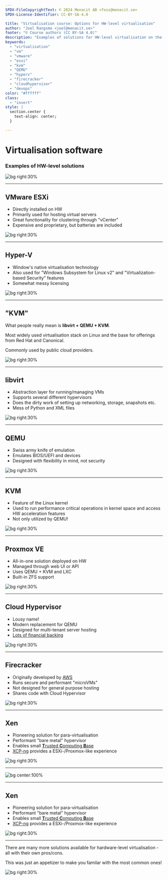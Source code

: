 ```yaml
---
SPDX-FileCopyrightText: © 2024 Menacit AB <foss@menacit.se>
SPDX-License-Identifier: CC-BY-SA-4.0

title: "Virtualisation course: Options for HW-level virtualisation"
author: "Joel Rangsmo <joel@menacit.se>"
footer: "© Course authors (CC BY-SA 4.0)"
description: "Examples of solutions for HW-level virtualisation on the market"
keywords:
  - "virtualisation"
  - "vm"
  - "vmware"
  - "esxi"
  - "kvm"
  - "QEMU"
  - "hyperv"
  - "firecracker"
  - "cloudhypervisor"
  - "devops"
color: "#ffffff"
class:
  - "invert"
style: |
  section.center {
    text-align: center;
  }

---
```

<!-- _footer: "%ATTRIBUTION_PREFIX% ETC Project (CC0 1.0)" -->
# Virtualisation software
### Examples of HW-level solutions

![bg right:30%](images/10-computer_man.jpg)

<!--
- So far everything we've covered applies more or less to both HW-level and OS-level virtualisation

- Look at a few solutions and their fit on the market

- We've been quite soft and general, this section will be slightly more technical

- Remind students to ask questions if things are unclear
-->

---
<!-- _footer: "%ATTRIBUTION_PREFIX% Martin Fisch (CC BY 2.0)" -->
## VMware ESXi
- Directly installed on HW
- Primarily used for hosting virtual servers
- Great functionality for clustering through "vCenter"
- Expensive and proprietary, but batteries are included

![bg right:30%](images/10-bees.jpg)

<!--
- ESXI is installed on HW just like you would a Linux distribution

- Hypervisor cluster is controlled by vCenter

- Live migration, vSwitch and vSAN makes setting up highly availble hypervisor clusters easy

- Decent choice for SMBs with limited IT staff and high availability requirements

- "No one ever got fired for buying VMware"

- Owned by Broadcom, getting more expensive
-->

---
<!-- _footer: "%ATTRIBUTION_PREFIX% Daniel Oliva Barbero (CC BY 2.0)" -->
## Hyper-V
- Window's native virtualisation technology
- Also used for "Windows Subsystem for Linux v2" and "Virtualization-based Security" features 
- Somewhat messy licensing

![bg right:30%](images/10-vapor_windows.jpg)

<!--
- Built in to Windows

- VM manager (similar to Virtualbox) can be activated as a Windows feature

- Requires Windows 10 Pro/Enterprise or Windows 11 Pro. Included in Windows Server, but you often
need to pay per VMs and/or CPU cores. It's boring.

- Was quite late to enter the game and even later to become a competitive option, but works alright
for both Windows and Linux guests these days

- WSL == Windows Subsystem For Linux, ability to run Linux distros in highly integrated VMs

- Clarify that this applies to WSL version 2, not WSL version 1 which is OS-level virtualisation

- VBS == Virtualisation Based Security, examples are Cred Guard, Drive Guard and old Edge sandbox

- VBS uses security properties provided by virtualisation and related HW features without running
traditional OSes in VMs
-->

---
<!-- _footer: "%ATTRIBUTION_PREFIX% Maja Dumat (CC BY 2.0)" -->
## "KVM"
What people really mean is
**libvirt + QEMU + KVM**.  
  
Most widely used virtualisation stack
on Linux and the base for offerings
from Red Hat and Canonical.

Commonly used by public cloud providers.

![bg right:30%](images/10-tunnel.jpg)

<!--
- People use the term KVM incorrectly

- Several different software components make up what people refer to

- For a long while this was the most common solution for virtualisation on Linux servers

- Red Hat makes RHEL (which Centos/Alma Linux/Rocky Linux is based on) and sponsors Fedora

- Canonical makes Ubuntu

Segue: Let's break these components down and see what purpose they serve
-->

---
<!-- _footer: "%ATTRIBUTION_PREFIX% Pedro Ribeiro Simões (CC BY 2.0)" -->
## libvirt
- Abstraction layer for running/managing VMs
- Supports several different hypervisors
- Does the dirty work of setting up networking, storage, snapshots etc.
- Mess of Python and XML files

![bg right:30%](images/10-cables.jpg)

<!--
- If you have used virt-manager or virsh, you've used libvirt

- Most often a client (such as virsh) talks to libvirtd running as a system service

- Handles a lot of the Grunt work, configures routing/NAT rules etc.

- The project shows it's age
-->

---
<!-- _footer: "%ATTRIBUTION_PREFIX% Martin Fisch (CC BY 2.0)" -->
## QEMU
- Swiss army knife of emulation
- Emulates BIOS/UEFI and devices
- Designed with flexibility in mind, not security

![bg right:30%](images/10-mountains.jpg)

<!--
- QEMU is very flexible, it can emulate obscure CPU architectures and ancient floppy devices

- Most OSes expect a BIOS, hardware devices, etc: QEMU emulates several kinds of these depending
on the OS's needs.

- QEMU's primary goal (at least initially) was to be a somewhat fast and very flexible solution
for emulation. These days, it's primarily used to run server VMs in data centers which is quite
far from this initial goal.

- It's a bit like the "Good/Cheap/Fast"-rule, you need lots of code to implement all these
features and options - lots of code means high risk for bugs, worst case security vulnerabilities

- A great example is the "Venom" VM escape vuln (https://en.wikipedia.org/wiki/VENOM), which
affected code used to emulate a floppy device which was enabled in most (every?) guest. Most users
in the current century probably never needed this feature, but it still was available.
-->

---
<!-- _footer: "%ATTRIBUTION_PREFIX% Aka Tman (CC BY 2.0)" -->
## KVM
- Feature of the Linux kernel
- Used to run performance critical operations in kernel space and access HW acceleration features
- Not only utilized by QEMU!

![bg right:30%](images/10-mosaic.jpg)

<!--
- What makes QEMU become fast and usable, fully emulating a CPU and RAM is very slow

- Not only used by QEMU, as we are about to see

Segue: Before we get into other users of KVM, there is a project that only use two of the
components (not libvirt)
-->

---
<!-- _footer: "%ATTRIBUTION_PREFIX% Masahiko Ohkubo (CC BY 2.0)" -->
## Proxmox VE
- All-in-one solution deployed on HW
- Managed through web UI or API
- Uses QEMU + KVM and LXC
- Built-in ZFS support

![bg right:30%](images/10-ascii_x.jpg)

<!--
- Makes use of QEMU and KVM, but not libvirt as it is a bit of a mess

- Basically same installation procedure as for ESXI

- Supports automation through API: Terraform and Ansible can use this

- Besides HW-level VMs it can run lightweight OS-level using LXC, more about that later

- Includes out-of-the-box support for ZFS, which provides great software RAID, snapshots and
data corruption detection among other things

- Supports many of the same clustering features as VMware ESXI, but not nearly as polished

- Great for a similar usecases as ESXI, also for home labs - it's FOSS!

- https://www.proxmox.com/en/proxmox-virtual-environment/overview
-->

---
<!-- _footer: "%ATTRIBUTION_PREFIX% Edd Thomas (CC BY 2.0)" -->
## Cloud Hypervisor
- Lousy name!
- Modern replacement for QEMU
- Designed for multi-tenant server hosting
- [Lots of financial backing](https://www.cloudhypervisor.org/#Get%20Involved)

![bg right:30%](images/10-nixie_tube.jpg)

<!--
- Initially developed by Intel, but know governed by the Linux Foundation

- Main focus is not to run everything like QEMU, but run modern server OSes

- Supports Linux and since somewhat recently the latest Windows Server

- Priorities are security and performance, not flexibility

- Development is sponsored by several (and in some cases competing companies), such as Intel, ARM,
AMD, Microsoft, ByteDance (developers of Tiktok) and Alibaba (probably largest non-US cloud)

- Uses KVM on Linux to make things fast!

- Coded in Rust, QEMU is written in C. Preferable for safety 

- Will likely be a reasonable replacement for libvirt + QEMU for most users soon

Segue: Another user of KVM is Firecracker
-->

---
<!-- _footer: "%ATTRIBUTION_PREFIX% Martin Fisch (CC BY 2.0)" -->
## Firecracker
- Originally developed by [AWS](https://firecracker-microvm.github.io/#faq)
- Runs secure and performant "microVMs"
- Not designed for general purpose hosting
- Shares code with Cloud Hypervisor

![bg right:30%](images/10-fire.jpg)

<!--
- Firecracker isn't built to run general purpose server operating systems/workloads

- Initially developed for Amazon's FaaS Lambda, later Fargate

- Wanted the speed and low overhead of OS-level virtualisation but security of HW-level

- Both Firecracker and Cloud Hypervisor are written in Rust, which is a language that help
developers make safer and more performant applications. A lot of the low-level code in these
projects share code, resulting in that they make each other better
-->

---
<!-- _footer: "%ATTRIBUTION_PREFIX% Lars Juhl Jensen (CC BY 2.0)" -->
## Xen
- Pioneering solution for para-virtualisation
- Performant "bare metal" hypervisor
- Enables small [**T**rusted **C**omputing **B**ase](https://en.wikipedia.org/wiki/Trusted_computing_base)
- [XCP-ng](https://xcp-ng.org/) provides a ESXi-/Proxmox-like experience

![bg right:30%](images/10-panda.jpg)

<!--
- Originally a research project, released as FOSS in 2003
- High performance with focus on para-virtualisation (more about that later in the course)
- Served as the base for AWS instances (now days they seem to use KVM more and more)

Segue: Xen has an interesting design and is quite different from QEMU + KVM....
-->

---
<!-- _footer: "%ATTRIBUTION_PREFIX% Scsami (CC0 1.0)" -->
![bg center:100%](images/10-hypervisor_types.jpg)

<!--
- https://en.wikipedia.org/wiki/Hypervisor#Classification

- https://wiki.xenproject.org/wiki/Xen_Project_Beginners_Guide

- TODO: Add better speaker notes for this somewhat complicated topic
-->

---
<!-- _footer: "%ATTRIBUTION_PREFIX% Lars Juhl Jensen (CC BY 2.0)" -->
## Xen
- Pioneering solution for para-virtualisation
- Performant "bare metal" hypervisor
- Enables small [**T**rusted **C**omputing **B**ase](https://en.wikipedia.org/wiki/Trusted_computing_base)
- [XCP-ng](https://xcp-ng.org/) provides a ESXi-/Proxmox-like experience

![bg right:30%](images/10-panda.jpg)

<!--
- TCB == Trusted Computing Base, HW and SW that if compromised could affect the overall security
of a system. Kernel level software, such as drivers, and components with firmware often have more
or less unrestricted access to memory, so a compromise of them could allow an attacker to gain
full control of all software running on the machine

- Having a small TCB is desirable as less code is easier to test and audit for security issues

- As Xen acts as a thin layer and lots of functionality normally associated with a virtual machine
manager is delegated to dom0 (the privileged VM used to manage the system and other VMs), Xen has
a relatively small TCB

- If you wanna try it out, the easiest way is probably to install XCP-ng (https://xcp-ng.org/)

Segue: Due to these properties, Xen was chosen as the virtualisation technology for Qubes OS...
-->

---
<!-- _footer: "%ATTRIBUTION_PREFIX% ETC Project (CC0 1.0)" -->
There are many more solutions available
for hardware-level virtualisation -
all with their own pros/cons.  

This was just an appetizer to make
you familar with the most common ones!

![bg right:30%](images/10-computer_man.jpg)
